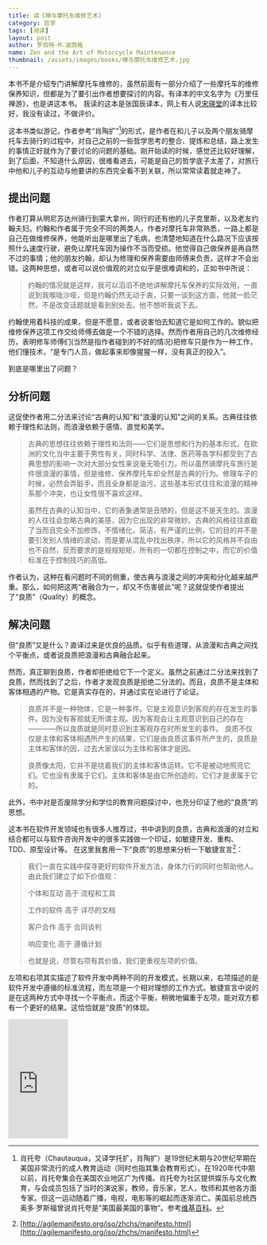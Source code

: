 ```yaml
---
title: 读《禅与摩托车维修艺术》 
category: 哲学  
tags: [阅读]  
layout: post  
author: 罗伯特·M.波西格  
name: Zen and the Art of Motorcycle Maintenance
thumbnail: /assets/images/books/禅与摩托车维修艺术.jpg
---
```


本书不是介绍专门讲解摩托车维修的，虽然前面有一部分介绍了一些摩托车的维修保养知识，但都是为了要引出作者想要探讨的内容。有译本的中文名字为《万里任禅游》，也是讲这本书。
我读的这本是张国辰译本，网上有人说[宋瑛堂](https://book.douban.com/subject/21371617/)的译本比较好，我没有读过，不做评价。

这本书类似游记，作者参考“肖陶扩”[^1]的形式，是作者在和儿子以及两个朋友骑摩托车去骑行的过程中，对自己之前的一些哲学思考的整合、提炼和总结，路上发生的事情正好就作为了要讨论的问题的基础。刚开始读的时候，感觉还比较好理解，到了后面，不知道什么原因，很难看进去，可能是自己的哲学底子太差了，对旅行中他和儿子的互动与他要讲的东西完全看不到关联，所以常常读着就走神了。 

## 提出问题

作者打算从明尼苏达州骑行到蒙大拿州，同行的还有他的儿子克里斯，以及老友约翰夫妇。约翰和作者属于完全不同的两类人，作者对摩托车非常熟悉，一路上都是自己在做维修保养，他能听出是哪里出了毛病，也清楚地知道在什么路况下应该按照什么速度行驶，避免让摩托车因为操作不当而受损。他觉得自己做保养是再自然不过的事情；他的朋友约翰，却认为修理和保养需要由师傅来负责，这样才不会出错。这两种思想，或者可以说价值观的对立似乎是很难调和的，正如书中所说：

> 约翰的情况就是这样，我可以滔滔不绝地讲解摩托车保养的实际效用，一直说到我喉咙沙哑，但是约翰仍然无动于衷，只要一谈到这方面，他就一脸茫然，不是改变话题就是看到别处去。他不想听我说下去。

约翰使用着科技的成果，但是不愿意，或者说害怕去知道它是如何工作的。貌似把维修保养这项工作交给师傅去做是一个不错的选择。然而作者用自己的几次维修经历，表明修车师傅们(当然是指作者碰到的不好的情况)把修车只是作为一种工作，他们懂技术，“是专门人员，做起事来却像猩猩一样，没有真正的投入”。

到底是哪里出了问题？

## 分析问题

这促使作者用二分法来讨论“古典的认知”和“浪漫的认知”之间的关系。古典往往依赖于理性和法则，而浪漫依赖于感情、直觉和美学。

> 古典的思想往往依赖于理性和法则——它们是思想和行为的基本形式，在欧洲的文化当中主要于男性有关，同时科学、法律、医药等各学科都受到了古典思想的影响一次对大部分女性来说毫无吸引力。所以虽然骑摩托车旅行是件很浪漫的事情，但是维修、保养摩托车却全然是古典的行为。修理车子的时候，必然会弄脏手，而且全身都是油污，这些基本形式往往和浪漫的精神系那个冲突，也让女性很不喜欢这样。
> 
>虽然在古典的认知当中，它的表象通常是丑陋的，但是这不是天生的。浪漫的人往往会忽略古典的美感，因为它出现的非常微妙。古典的风格往往直截了当而且完全不加修饰，不情绪化，简洁，有严谨的比例，它的目的并不是要引发别人情绪的波动，而是要从混乱中找出秩序，所以它的风格并不自由也不自然，反而要求的是规规矩矩，所有的一切都在控制之中，而它的价值标准在于控制技巧的高低。

作者认为，这种在看问题时不同的侧重，使古典与浪漫之间的冲突和分化越来越严重。那么，如何把这两“者融合为一，却又不伤害彼此”呢？这就促使作者提出了“良质”（Quality）的概念。

## 解决问题

但“良质”又是什么？直译过来是优良的品质。似乎有些道理，从浪漫和古典之间找个平衡点，或者说良质把浪漫和古典融合起来。

然而，真正聊到良质，作者却拒绝给它下一个定义。虽然之前通过二分法来找到了良质，然而找到了之后，作者才发现良质是拒绝二分法的。而且，良质不是主体和客体相遇的产物。它是真实存在的，并通过实在论进行了论证。

> 良质并不是一种物体，它是一种事件。它是主观意识到客观的存在发生的事件。因为没有客观就无所谓主观。因为客观会让主观意识到自己的存在————所以良质就是同时意识到主客观存在时所发生的事件。
> 良质不仅仅是主体和客体相遇所产生的结果，它们是由良质这事件所产生的，良质是主体和客体的因，过去大家误以为主体和客体才是因。
> 
> 良质像太阳，它并不是绕着我们的主体和客体运转。它不是被动地照亮它们。它也没有隶属于它们。主体和客体是由它所创造的，它们才是隶属于它的。


此外，书中对是否废除学分和学位的教育问题探讨中，也充分印证了他的“良质”的思想。


这本书在软件开发领域也有很多人推荐过，书中讲到的良质，古典和浪漫的对立和结合都可以与软件咨询开发中的很多实践做一个印证，如敏捷开发、重构、TDD、原型设计等。
在这里我套用一下“良质”的思想来分析一下敏捷宣言[^2]：

> 我们一直在实践中探寻更好的软件开发方法，身体力行的同时也帮助他人。由此我们建立了如下价值观：
>
> 个体和互动 高于 流程和工具
>
> 工作的软件 高于 详尽的文档
>
> 客户合作 高于 合同谈判
>
> 响应变化 高于 遵循计划
>
>也就是说，尽管右项有其价值，我们更重视左项的价值。

左项和右项其实描述了软件开发中两种不同的开发模式，长期以来，右项描述的是软件开发中遵循的标准流程，而左项是一个相对理想的工作方式。敏捷宣言中说的是在这两种方式中寻找一个平衡点，而这个平衡，稍微地偏重于左项，能对双方都有一个更好的结果。这恰恰就是“良质”的体现。




[^1]: 肖托夸（Chautauqua，又译学托扩，肖陶扩）是19世纪末期与20世纪早期在美国非常流行的成人教育运动（同时也指其集会教育形式）。在1920年代中期以前，肖托夸集会在美国农业地区广为传播。肖托夸为社区提供娱乐与文化教育，与会成员包括了当时的演说家，教师，音乐家，艺人，牧师和其他各方面专家。但这一运动随着广播，电视，电影等的崛起而逐渐消亡。美国前总统西奥多·罗斯福曾说肖托夸是“美国最美国的事物”。参考[维基百科](https://zh.wikipedia.org/wiki/肖托夸运动)。

[^2]: [http://agilemanifesto.org/iso/zhchs/manifesto.html](http://agilemanifesto.org/iso/zhchs/manifesto.html)



<div class="amazon-buy">
    <div>
        <div class="paper"></div>
        <iframe src="https://rcm-cn.amazon-adsystem.com/e/cm?lt1=_blank&bc1=000000&IS2=1&bg1=FFFFFF&fc1=000000&lc1=0000FF&t=read02-23&o=28&p=8&l=as4&m=amazon&f=ifr&ref=ss_til&asins=B005O4PUFC" style="width:120px;height:240px;" scrolling="no" marginwidth="0" marginheight="0" frameborder="0"></iframe>
    </div>
</div>    